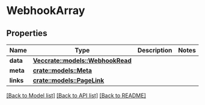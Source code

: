 # WebhookArray

## Properties

Name | Type | Description | Notes
------------ | ------------- | ------------- | -------------
**data** | [**Vec<crate::models::WebhookRead>**](WebhookRead.md) |  | 
**meta** | [**crate::models::Meta**](Meta.md) |  | 
**links** | [**crate::models::PageLink**](PageLink.md) |  | 

[[Back to Model list]](../README.md#documentation-for-models) [[Back to API list]](../README.md#documentation-for-api-endpoints) [[Back to README]](../README.md)


